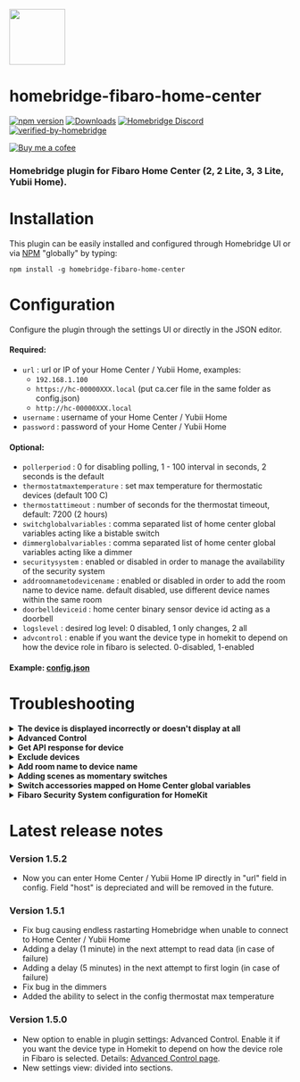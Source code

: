 <img src="https://raw.githubusercontent.com/homebridge/verified/latest/icons/homebridge-fibaro-home-center.png" width="100px"></img>
# homebridge-fibaro-home-center

[![npm version](https://badge.fury.io/js/homebridge-fibaro-home-center.svg)](https://badge.fury.io/js/homebridge-fibaro-home-center)
[![Downloads](https://img.shields.io/npm/dt/homebridge-fibaro-home-center)](https://www.npmjs.com/package/homebridge-fibaro-home-center)
[![Homebridge Discord](https://img.shields.io/discord/432663330281226270?color=728ED5&logo=discord&label=discord)](https://discord.gg/38Dpux)
[![verified-by-homebridge](https://badgen.net/badge/homebridge/verified/purple)](https://github.com/homebridge/homebridge/wiki/Verified-Plugins)

[![Buy me a cofee](https://cdn.buymeacoffee.com/buttons/default-orange.png)](https://www.buymeacoffee.com/ilcato)

### Homebridge plugin for Fibaro Home Center (2, 2 Lite, 3, 3 Lite, Yubii Home).

# Installation

This plugin can be easily installed and configured through Homebridge UI or via [NPM](https://www.npmjs.com/package/homebridge-fibaro-home-center) "globally" by typing:

    npm install -g homebridge-fibaro-home-center
    
# Configuration
Configure the plugin through the settings UI or directly in the JSON editor.

#### Required:
+ `url` : url or IP of your Home Center / Yubii Home, examples:
  + `192.168.1.100`
  + `https://hc-00000XXX.local` (put ca.cer file in the same folder as config.json)
  + `http://hc-00000XXX.local`
+ `username` : username of your Home Center / Yubii Home
+ `password` : password of your Home Center / Yubii Home

#### Optional:
+ `pollerperiod` : 0 for disabling polling, 1 - 100 interval in seconds, 2 seconds is the default
+ `thermostatmaxtemperature` : set max temperature for thermostatic devices (default 100 C)
+ `thermostattimeout` : number of seconds for the thermostat timeout, default: 7200 (2 hours)
+ `switchglobalvariables` : comma separated list of home center global variables acting like a bistable switch
+ `dimmerglobalvariables` : comma separated list of home center global variables acting like a dimmer
+ `securitysystem` : enabled or disabled in order to manage the availability of the security system
+ `addroomnametodevicename` : enabled or disabled in order to add the room name to device name. default disabled, use different device names within the same room
+ `doorbelldeviceid` : home center binary sensor device id acting as a doorbell
+ `logslevel` : desired log level: 0 disabled, 1 only changes, 2 all
+ `advcontrol` : enable if you want the device type in homekit to depend on how the device role in fibaro is selected. 0-disabled, 1-enabled

#### Example: [config.json](https://github.com/ilcato/homebridge-Fibaro-home-center/blob/main/docs/config.json)


# Troubleshooting

<details>
<summary><b>The device is displayed incorrectly or doesn't display at all</b></summary>
    
+ For some devices, responsible for the display method is field Role (for a given device in the Fibaro Panel). Check [Advanced Control](https://github.com/ilcato/homebridge-Fibaro-home-center/blob/main/advcontrol.md).
+ If device still displays incorrectly (e.g. as Switch but should be Outlet) or doubled (one device is displayed as two), you must remove this device from cache (in Homebridge Settings). Unfortunately, in this case, the settings for this device will most likely be lost (room selection, automations, etc.).
+ Every change of devices display type (e.g. from Switch to Outlet etc.) can make it display incorrectly (like doubled). It is recommended to turn off Apple hubs during changes.
+ If you want new device to be supported (or if it displays incorrectly despite the recommendation above) open new Issue and write: what is this product, as what should it be displayed, whether it does not display at all or displays incorrectly (as what device?), what version of this plugin, what Home Center, and attach the API response for this product (see below).

</details>

<details>
<summary><b>Advanced Control</b></summary>

+ Now you can enable new option in plugin settings if you want the device type in Homekit to depend on how the device role in Fibaro is selected. See details: [advanced control](https://github.com/ilcato/homebridge-Fibaro-home-center/blob/main/docs/advcontrol.md)

</details>

<details>
<summary><b>Get API response for device</b></summary>

+ How to get API response for device. Open in browser: http://FIBARO-IP/api/devices/ID (replace FIBARO-IP with your Home Center IP and ID with device ID) and login.

</details>

<details>
<summary><b>Exclude devices</b></summary>

+ If You want to exclude one or more devices: use a specific user (not an admin one) and grant access to only the needed devices or rename the device you want to exclude with an initial _ character.
+ Warning: If you exclude the device, adding it again will require reconfiguration (assignment to a room, automations, etc.).

</details>

<details>
<summary><b>Add room name to device name</b></summary>

+ Use different device names within the same room.

</details>

<details>
<summary><b>Adding scenes as momentary switches</b></summary>

+ Any scenes with a name that start with _ will be added to HomeKit as a momentary switch with the same name without the _.

</details>

<details>
<summary><b>Switch accessories mapped on Home Center global variables</b></summary>

+ It is possible to create Switch accessories on HomeKit with a toggle behaviour by:
  + creating global variables (one for each switch) with 2 possible values: "true" and "false"
  + configuring a new parameter ("switchglobalvariables") in config.json that contains a comma separated list of the variable names you defined.
+ You can use these variable to trigger Home Center scenes.
+ Known issue: you need to configure homebridge in config.json with a user with superuser privileges because normal users cannot set global variable from the outside of Home Center.

</details>

<details>
<summary><b>Fibaro Security System configuration for HomeKit</b></summary>

See: [security system](https://github.com/ilcato/homebridge-Fibaro-home-center/blob/main/docs/security-system.md)

</details>

# Latest release notes

### Version 1.5.2
+ Now you can enter Home Center / Yubii Home IP directly in "url" field in config. Field "host" is depreciated and will be removed in the future.

### Version 1.5.1
+ Fix bug causing endless rastarting Homebridge when unable to connect to Home Center / Yubii Home
+ Adding a delay (1 minute) in the next attempt to read data (in case of failure)
+ Adding a delay (5 minutes) in the next attempt to first login (in case of failure)
+ Fix bug in the dimmers
+ Added the ability to select in the config thermostat max temperature

### Version 1.5.0
+ New option to enable in plugin settings: Advanced Control. Enable it if you want the device type in Homekit to depend on how the device role in Fibaro is selected. Details: [Advanced Control page](https://github.com/ilcato/homebridge-Fibaro-home-center/blob/master/advcontrol.md).
+ New settings view: divided into sections.
